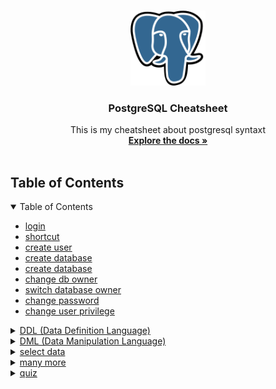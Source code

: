 <br />
<p align="center">
  <a href="https://github.com/korospace/sql-cheatsheet">
    <img src="images/psql.png" alt="Logo" width="120" height="120">
  </a>

  <h3 align="center">PostgreSQL Cheatsheet</h3>

  <p align="center">
    This is my cheatsheet about postgresql syntaxt
    <br />
    <a href="#table-of-contents"><strong>Explore the docs »</strong></a>
    <br />
    <br />
  </p>
</p>

## Table of Contents
<details open="open">
  <summary>Table of Contents</summary>
  <ul>
    <li>
      <a href="1-get-started/README.md/#login">login</a>
    </li>
    <li>
      <a href="1-get-started/README.md/#shortcut">shortcut</a>
    </li>
    <li>
      <a href="1-get-started/README.md/#create-user">create user</a>
    </li>
    <li>
      <a href="1-get-started/README.md/#create-database">create database</a>
    </li>
    <li>
      <a href="1-get-started/README.md/#create-database">create database</a>
    </li>
    <li>
      <a href="1-get-started/README.md/#change-db-owner">change db owner</a>
    </li>
    <li>
      <a href="1-get-started/README.md/#switch-database">switch database owner</a>
    </li>
    <li>
      <a href="1-get-started/README.md/#change-password">change password</a>
    </li>
    <li>
      <a href="1-get-started/README.md#change-user-privilege">change user privilege</a>
    </li>
  </ul>
</details>
<details close="close">
  <summary><a href="2-ddl/README.md">DDL (Data Definition Language)</a></summary>
  <ul>
    <li><a href="2-ddl/README.md/#schema">schema</a></li>
    <li><a href="2-ddl/README.md/#create-table">create table</a></li>
    <li><a href="2-ddl/README.md/#drop-table">drop table</a></li>
    <li><a href="2-ddl/README.md/#alter-table">alter table</a></li>
    <li><a href="2-ddl/README.md/#constraint">constraint</a></li>
    <li><a href="2-ddl/README.md/#drop-constraint">drop constraint</a></li>
    <li><a href="2-ddl/README.md/#auto-increment">auto increment</a></li>
    <li><a href="2-ddl/README.md/#unique-identifier">unique identifier</a></li>
  </ul>
</details>
<details close="close">
  <summary><a href="3-dml/README.md">DML (Data Manipulation Language)</a></summary>
  <ul>
    <li><a href="3-dml/README.md/#insert-data">insert data</a></li>
    <li><a href="3-dml/README.md/#update-data">update data</a></li>
    <li><a href="3-dml/README.md/#delete-data">delete data</a></li>
  </ul>
</details>
<details close="close">
  <summary><a href="4-select/README.md">select data</a></summary>
  <ul>
    <li><a href="4-select/README.md/#basic-select">basic select</a></li>
    <li><a href="4-select/README.md/#alias">alias</a></li>
    <li><a href="4-select/README.md/#arithmetic-operation">arithmetic operation</a></li>
    <li><a href="4-select/README.md/#concat-column">concat column</a></li>
    <li><a href="4-select/README.md/#redundant-data">redundant data</a></li>
    <li><a href="4-select/README.md/#date-operation">date operation</a></li>
    <li><a href="4-select/README.md/#timestamp-operation">timestamp operation</a></li>
    <li><a href="4-select/README.md/#null-and-empty-handler">NULL and EMPTY handler</a></li>
    <li><a href="4-select/README.md/#logical-operation">logical operation</a></li>
    <li><a href="4-select/README.md/#ordering-data">ordering data</a></li>
    <li><a href="4-select/README.md/#limit-and-offset">limit and offset</a></li>
    <li><a href="4-select/README.md/#single-row-funciton">single row funciton</a></li>
    <li><a href="4-select/README.md/#group-by">group by</a></li>
    <li><a href="4-select/README.md/#having-clause">having clause</a></li>
    <li><a href="4-select/README.md/#join">join</a></li>
    <li><a href="4-select/README.md/#case">case</a></li>
  </ul>
</details>
<details close="close">
  <summary><a href="5-manymore/README.md/">many more</a></summary>
  <ul>
    <li><a href="5-manymore/README.md/#backup-database">backup database</a></li>
    <li><a href="5-manymore/README.md/#restore-database">restore database</a></li>
  </ul>
</details>
<details close="close">
  <summary><a href="6-quiz/README.md/">quiz</a></summary>
  <ul>
    <li><a href="6-quiz/README.md/#quiz-1">quiz 1</a></li>
  </ul>
</details>